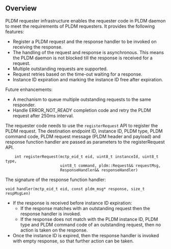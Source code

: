 ## Overview

PLDM requester infrastructure enables the requester code in PLDM daemon to
meet the requirements of PLDM requesters. It provides the following features:

- Register a PLDM request and the response handler to be invoked on receiving
  the response.
- The handling of the request and response is asynchronous. This means the PLDM
  daemon is not blocked till the response is received for a request.
- Multiple outstanding requests are supported.
- Request retries based on the time-out waiting for a response.
- Instance ID expiration and marking the instance ID free after expiration.

Future enhancements:

- A mechanism to queue multiple outstanding requests to the same responder.
- Handle ERROR_NOT_READY completion code and retry the PLDM request after 250ms
  interval.

The requester code needs to use the `registerRequest` API to register the PLDM
request. The destination endpoint ID, instance ID, PLDM type, PLDM command code,
PLDM request message (PLDM header and payload) and response function handler are
passed as parameters to the registerRequest API.

```
    int registerRequest(mctp_eid_t eid, uint8_t instanceId, uint8_t type,
                        uint8_t command, pldm::Request&& requestMsg,
                        ResponseHandler&& responseHandler)
```

The signature of the response function handler:
```
void handler(mctp_eid_t eid, const pldm_msg* response, size_t respMsgLen)
```

- If the response is received before instance ID expiration:
  - If the response matches with an outstanding request then the response
    handler is invoked.
  - If the response does not match with the PLDM instance ID, PLDM type and PLDM
    command code of an outstanding request, then no action is taken on the
    response.
- Once the instance ID is expired, then the response handler is invoked with
  empty response, so that further action can be taken.
